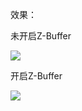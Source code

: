 效果：


未开启Z-Buffer


![](https://github.com/Kevincyc99/Images-Store/raw/main/LearnOpenGL/Results/21_3D_cube_Before_Z_Buffer.gif)


开启Z-Buffer


![](https://github.com/Kevincyc99/Images-Store/raw/main/LearnOpenGL/Results/21_3D_cube_Z_Buffer.gif)